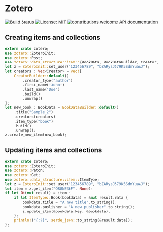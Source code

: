 # Zotero

[![Build Status](https://travis-ci.org/Eonm/zotero.svg?branch=master)](https://travis-ci.org/Eonm/zotero)
[![License: MIT](https://img.shields.io/badge/License-MIT-yellow.svg)](https://opensource.org/licenses/MIT)
[![contributions welcome](https://img.shields.io/badge/contributions-welcome-brightgreen.svg?style=flat)](https://github.com/Eonm/zotero/issues)
[API documentation](https://docs.rs/zotero/)

## Creating items and collections

```rust
extern crate zotero;
use zotero::ZoteroInit;
use zotero::Post;
use zotero::data_structure::item::{BookData, BookDataBuilder, Creator, CreatorBuilder};
let z = ZoteroInit::set_user("123456789", "bZARysJ579K5SdmYuaAJ");
let creators : Vec<Creator> = vec![
    CreatorBuilder::default()
        .creator_type("author")
        .first_name("John")
        .last_name("Doe")
        .build()
        .unwrap()
];
let new_book : BookData = BookDataBuilder::default()
    .title("Sample_2")
    .creators(creators)
    .item_type("book")
    .build()
    .unwrap();
z.create_new_item(new_book);
```

## Updating items and collections

```rust
extern crate zotero;
use zotero::ZoteroInit;
use zotero::Patch;
use zotero::Get;
use zotero::data_structure::item::ItemType;
let z = ZoteroInit::set_user("123456789", "bZARysJ579K5SdmYuaAJ");
let item = z.get_item("Q8GNE36F", None);
if let Ok(mut result) = item {
    if let ItemType::Book(bookdata) = &mut result.data {
        bookdata.title = "A new title".to_string();
        bookdata.publisher = "A new publisher".to_string();
        z.update_item(&bookdata.key, &bookdata);
    };
    println!("{:?}", serde_json::to_string(&result.data));
};
```